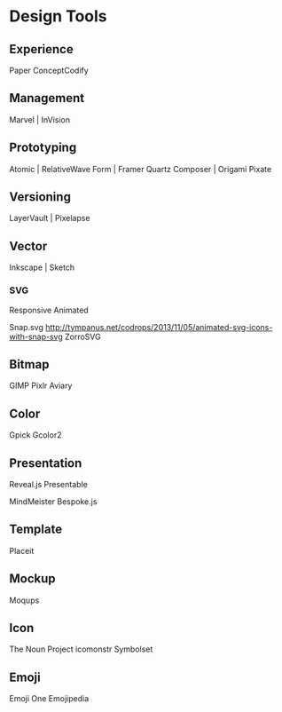Design Tools
============

## Experience

Paper
ConceptCodify

## Management

Marvel | InVision

## Prototyping

Atomic | RelativeWave Form | Framer
Quartz Composer | Origami
Pixate

## Versioning

LayerVault | Pixelapse

## Vector

Inkscape | Sketch

### SVG

Responsive
Animated

Snap.svg
  http://tympanus.net/codrops/2013/11/05/animated-svg-icons-with-snap-svg
ZorroSVG

## Bitmap

GIMP
Pixlr
Aviary

## Color

Gpick
Gcolor2

## Presentation

Reveal.js
  Presentable

MindMeister
Bespoke.js

## Template

Placeit

## Mockup

Moqups

## Icon

The Noun Project
icomonstr
Symbolset

## Emoji

Emoji One
Emojipedia

